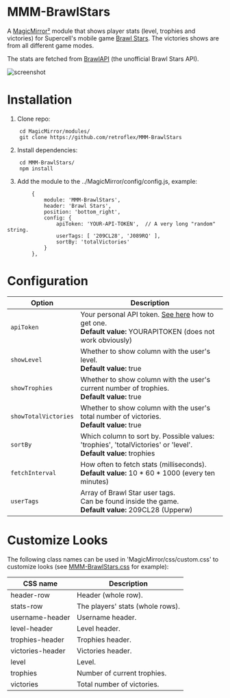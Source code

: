 # MMM-BrawlStars
A [MagicMirror²](https://github.com/MichMich/MagicMirror) module that shows player stats (level, trophies and victories) for Supercell's mobile game [Brawl Stars](https://supercell.com/en/games/brawlstars/). The victories shows are from all different game modes.

The stats are fetched from [BrawlAPI](https://docs.brawlapi.cf) (the unofficial Brawl Stars API).

![screenshot](https://user-images.githubusercontent.com/25268023/57482419-dbd6c800-72a4-11e9-849c-42d6872c0b24.png)

# Installation
1. Clone repo:
```
	cd MagicMirror/modules/
	git clone https://github.com/retroflex/MMM-BrawlStars
```
2. Install dependencies:
```
	cd MMM-BrawlStars/
	npm install
```
3. Add the module to the ../MagicMirror/config/config.js, example:
```
		{
			module: 'MMM-BrawlStars',
			header: 'Brawl Stars',
			position: 'bottom_right',
			config: {
				apiToken: 'YOUR-API-TOKEN',  // A very long "random" string.
				userTags: [ '209CL28', 'J089RQ' ],
				sortBy: 'totalVictories'
			}
		},
```
# Configuration
| Option                        | Description
| ------------------------------| -----------
| `apiToken`                    | Your personal API token. [See here](https://docs.brawlapi.cf/#/authentication?id=getting-the-api-token) how to get one.<br />**Default value:** YOURAPITOKEN (does not work obviously)
| `showLevel`                   | Whether to show column with the user's level.<br />**Default value:** true
| `showTrophies`                | Whether to show column with the user's current number of trophies.<br />**Default value:** true
| `showTotalVictories`          | Whether to show column with the user's total number of victories.<br />**Default value:** true
| `sortBy`                      | Which column to sort by. Possible values: 'trophies', 'totalVictories' or 'level'.<br />**Default value:** trophies
| `fetchInterval`               | How often to fetch stats (milliseconds).<br />**Default value:** 10 * 60 * 1000 (every ten minutes)
| `userTags`                    | Array of Brawl Star user tags.<br />Can be found inside the game.<br />**Default value:** 209CL28 (Upperw)

# Customize Looks
The following class names can be used in 'MagicMirror/css/custom.css' to customize looks (see [MMM-BrawlStars.css](https://github.com/retroflex/MMM-BrawlStars/blob/master/MMM-BrawlStars.css) for example):

| CSS name                      | Description
| ------------------------------| -----------
| header-row                    | Header (whole row).
| stats-row                     | The players' stats (whole rows).
| username-header               | Username header.
| level-header                  | Level header.
| trophies-header               | Trophies header.
| victories-header              | Victories header.
| level                         | Level.
| trophies                      | Number of current trophies.
| victories                     | Total number of victories.
